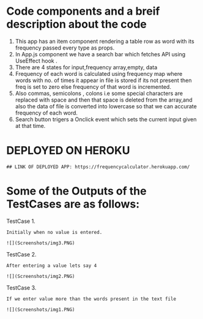 # Code components and a breif description about the code

1. This app has an item component rendering a table row as word with its frequency passed every type as props.
2. In App.js component we have a search bar which fetches API using UseEffect hook . 
3. There are 4 states for input,frequency array,empty, data
4. Frequency of each word is calculated using frequency map where words with no. of times it appear in file is stored if its not present then freq is set to zero else frequency of that word is incremented.
5. Also commas, semicolons , colons i.e some special characters are replaced with space and then that space is deleted from the array,and also the data of file is converted into lowercase so that we can accurate frequency of each word.
6. Search button trigers a Onclick event which sets the current input given at that time.

# DEPLOYED ON HEROKU 

    ## LINK OF DEPLOYED APP: https://frequencycalculator.herokuapp.com/
    
# Some of the Outputs of the TestCases are as follows:

  TestCase 1.
  
    Initially when no value is entered.
  
    ![](Screenshots/img3.PNG)
    
   TestCase 2.
 
    After entering a value lets say 4
    
    ![](Screenshots/img2.PNG)
    
   TestCase 3.
    
    If we enter value more than the words present in the text file
    
    ![](Screenshots/img1.PNG)

